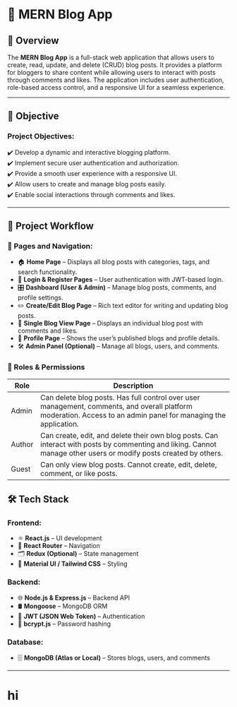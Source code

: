 # 📖 MERN Blog App  

## 📝 Overview  
The **MERN Blog App** is a full-stack web application that allows users to create, read, update, and delete (CRUD) blog posts. It provides a platform for bloggers to share content while allowing users to interact with posts through comments and likes. The application includes user authentication, role-based access control, and a responsive UI for a seamless experience.  

---

## 🎯 Objective  

### **Project Objectives:**  
✔️ Develop a dynamic and interactive blogging platform.  
✔️ Implement secure user authentication and authorization.  
✔️ Provide a smooth user experience with a responsive UI.  
✔️ Allow users to create and manage blog posts easily.  
✔️ Enable social interactions through comments and likes.  

---

## 📌 Project Workflow  

### **📍 Pages and Navigation:**  
- 🏠 **Home Page** – Displays all blog posts with categories, tags, and search functionality.  
- 🔐 **Login & Register Pages** – User authentication with JWT-based login.  
- 🎛 **Dashboard (User & Admin)** – Manage blog posts, comments, and profile settings.  
- ✏️ **Create/Edit Blog Page** – Rich text editor for writing and updating blog posts.  
- 📖 **Single Blog View Page** – Displays an individual blog post with comments and likes.  
- 👤 **Profile Page** – Shows the user’s published blogs and profile details.  
- 🛠 **Admin Panel (Optional)** – Manage all blogs, users, and comments.  

### **👥 Roles & Permissions**  

| Role    | Description |
|---------|------------|
| Admin   | Can delete blog posts. Has full control over user management, comments, and overall platform moderation. Access to an admin panel for managing the application. |
| Author  | Can create, edit, and delete their own blog posts. Can interact with posts by commenting and liking. Cannot manage other users or modify posts created by others. |
| Guest   | Can only view blog posts. Cannot create, edit, delete, comment, or like posts. |



## 🛠 Tech Stack  

### **Frontend:**  
- ⚛️ **React.js** – UI development  
- 🔄 **React Router** – Navigation  
- 🗂 **Redux (Optional)** – State management  
- 🎨 **Material UI / Tailwind CSS** – Styling  

### **Backend:**  
- 🌐 **Node.js & Express.js** – Backend API  
- 🛢 **Mongoose** – MongoDB ORM  
- 🔑 **JWT (JSON Web Token)** – Authentication  
- 🔐 **bcrypt.js** – Password hashing  

### **Database:**  
- 🗄 **MongoDB (Atlas or Local)** – Stores blogs, users, and comments  


---

# hi